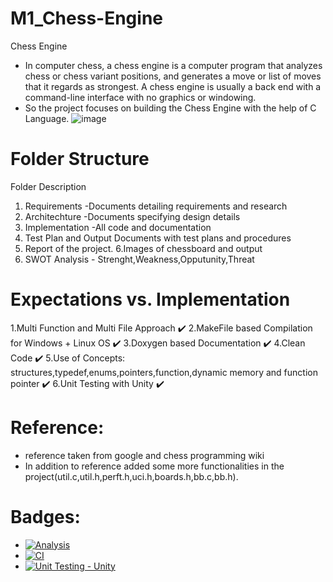 # M1_Chess-Engine
Chess Engine
- In computer chess, a chess engine is a computer program that analyzes chess or chess variant positions, and generates a move or list of moves that it regards as strongest. A chess engine is usually a back end with a command-line interface with no graphics or windowing.
- So the project focuses on building the Chess Engine with the help of C Language.
![image](https://user-images.githubusercontent.com/88818462/160463723-86ef5339-28b2-467d-a197-d0c98937e563.png)

# Folder Structure
Folder	Description
1. Requirements	-Documents detailing requirements and research
2. Architechture	-Documents specifying design details
3. Implementation	-All code and documentation
4. Test Plan and Output	Documents with test plans and procedures
5. Report of the project.
6.Images of	chessboard and output
7. SWOT Analysis - Strenght,Weakness,Opputunity,Threat

# Expectations vs. Implementation
1.Multi Function and Multi File Approach ✔️
2.MakeFile based Compilation for Windows + Linux OS ✔️
3.Doxygen based Documentation ✔️
4.Clean Code ✔️
5.Use of Concepts: structures,typedef,enums,pointers,function,dynamic memory and function pointer ✔️
6.Unit Testing with Unity ✔️

# Reference:
* reference taken from google and chess programming wiki
* In addition to reference added some more functionalities in the project(util.c,util.h,perft.h,uci.h,boards.h,bb.c,bb.h).

# Badges:
* [![Analysis](https://github.com/AmulyaRasamalla/M1_Chess-Engine/actions/workflows/analysis.yml/badge.svg)](https://github.com/AmulyaRasamalla/M1_Chess-Engine/actions/workflows/analysis.yml)
* [![CI](https://github.com/AmulyaRasamalla/M1_Chess-Engine/actions/workflows/main.yml/badge.svg)](https://github.com/AmulyaRasamalla/M1_Chess-Engine/actions/workflows/main.yml)
* [![Unit Testing - Unity](https://github.com/AmulyaRasamalla/M1_Chess-Engine/actions/workflows/unity.yml/badge.svg)](https://github.com/AmulyaRasamalla/M1_Chess-Engine/actions/workflows/unity.yml)
